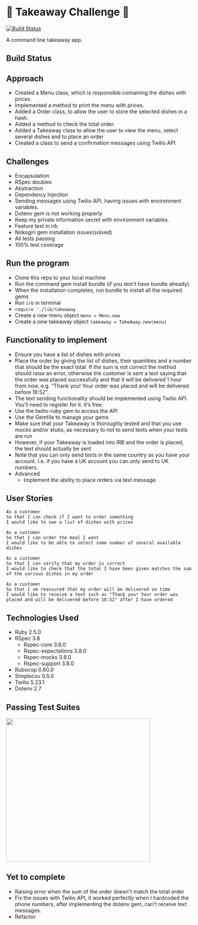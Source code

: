 # :ramen: Takeaway Challenge :ramen:

[![Build Status](https://travis-ci.com/petraartep/takeaway-challenge.svg?branch=master)](https://travis-ci.com/petraartep/takeaway-challenge)


A command line takeaway app.

## Build Status


## Approach 

* Created a Menu class, which is responsible containing the dishes with prices. 
* Implemented a method to print the menu with prices. 
* Added a Order class, to allow the user to store the selected dishes in a hash.
* Added a method to check the total order.
* Added a Takeaway class to allow the user to view the menu, select several dishes and to place an order 
* Created a class to send a confirmation messages using Twilio API

## Challenges

* Encapsulation
* RSpec doubles
* Abstraction
* Dependency Injection
* Sending messages using Twilio API, having issues with environment variables. 
* Dotenv gem is not working properly
* Keep my private information secret with environment variables.
* Feature test in irb
* Nokogiri gem installation issues(solved)
* All tests passing
* 100% test coverage


## Run the program

* Clone this repo to your local machine
* Run the command gem install bundle (if you don't have bundle already)
* When the installation completes, run bundle to install all the required gems
* Run ``irb`` in terminal 
* ``require './lib/takeaway ``
* Create a new menu object ``menu = Menu.new``
* Create a new takeaway object ``takeaway = TakeAway.new(menu)`` 


## Functionality to implement

* Ensure you have a list of dishes with prices
* Place the order by giving the list of dishes, their quantities and a number that should be the exact total. If the sum is not correct the method should raise an error, otherwise the customer is sent a text saying that the order was placed successfully and that it will be delivered 1 hour from now, e.g. “Thank you! Your order was placed and will be delivered before 18:52”.
* The text sending functionality should be implemented using Twilio API. You’ll need to register for it. It’s free.
* Use the twilio-ruby gem to access the API
* Use the Gemfile to manage your gems
* Make sure that your Takeaway is thoroughly tested and that you use mocks and/or stubs, as necessary to not to send texts when your tests are run
* However, if your Takeaway is loaded into IRB and the order is placed, the text should actually be sent
* Note that you can only send texts in the same country as you have your account. I.e. if you have a UK account you can only send to UK numbers.
* Advanced
	* Implement the ability to place orders via text message.
  

## User Stories

```
As a customer
So that I can check if I want to order something
I would like to see a list of dishes with prices

As a customer
So that I can order the meal I want
I would like to be able to select some number of several available dishes

As a customer
So that I can verify that my order is correct
I would like to check that the total I have been given matches the sum of the various dishes in my order

As a customer
So that I am reassured that my order will be delivered on time
I would like to receive a text such as "Thank you! Your order was placed and will be delivered before 18:52" after I have ordered
```

## Technologies Used

- Ruby 2.5.0
- RSpec 3.8
  - Rspec-core 3.8.0
  - Rspec-expectations 3.8.0
  - Rspec-mocks 3.8.0
  - Rspec-support 3.8.0
- Rubocop 0.60.0
- Simplecov 0.5.0
- Twilio 5.23.1
- Dotenv 2.7

## Passing Test Suites

<img width="389" src="https://user-images.githubusercontent.com/23095774/59213853-bbed3980-8bad-11e9-92ca-548c68397061.png" >

## Yet to complete
* Raising error when the sum of the order doesn't match the total order
* Fix the issues with Twilio API, it worked perfectly when I hardcoded the phone numbers, after implementing the dotenv gem, can't receive text messages.
* Refactor